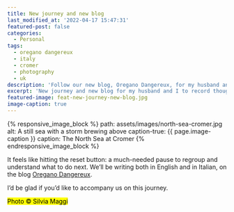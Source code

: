 ```yaml
---
title: New journey and new blog
last_modified_at: '2022-04-17 15:47:31'
featured-post: false
categories:
  - Personal
tags:
  - oregano dangereux
  - italy
  - cromer
  - photography
  - uk
description: 'Follow our new blog, Oregano Dangereux, for my husband and I to record thoughts, experiences and memories as we move back to Italy from the UK.'
excerpt: 'New journey and new blog for my husband and I to record thoughts, experiences and memories. After nine years, we’re going back to our home country, Italy, where we’ll stay until the pandemic is under control.'
featured-image: feat-new-journey-new-blog.jpg
image-caption: true
---
```

{% responsive_image_block %}
  path: assets/images/north-sea-cromer.jpg
  alt: A still sea with a storm brewing above
  caption-true: {{ page.image-caption }}
  caption: The North Sea at Cromer
{% endresponsive_image_block %}

It feels like hitting the reset button: a much-needed pause to regroup and understand what to do next. We’ll be writing both in English and in Italian, on the blog [Oregano Dangereux](https://oreganodangereux.wordpress.com/).

<p class="detached">I’d be glad if you’d like to accompany us on this journey.</p>

<p class="detached"><mark class="smd-highlight small">Photo &copy; Silvia Maggi</mark></p>
